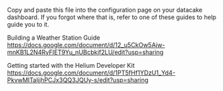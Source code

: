 Copy and paste this file into the configuration page on your datacake dashboard. If you forgot where that is, refer to one of these guides to help guide you to it.


Building a Weather Station Guide
https://docs.google.com/document/d/12_u5CkOw5Ajw-mnKB1L2N4RyFIET9Yu_nUBcbkjf2LU/edit?usp=sharing

Getting started with the Helium Developer Kit
https://docs.google.com/document/d/1PT5fHf1YDzU1_Yd4-PkvwMITaljjhPCJx3QQ3JQUy-s/edit?usp=sharing

